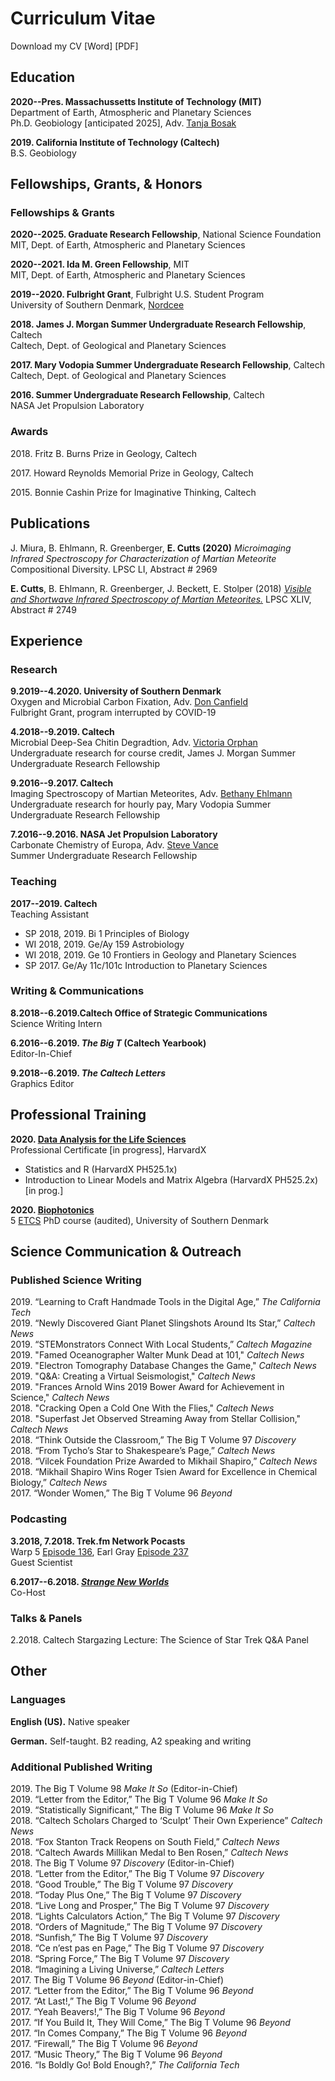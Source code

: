 # Curriculum Vitae


<!--more-->

Download my CV [Word] [PDF] 

## Education

**2020--Pres. Massachussetts Institute of Technology (MIT)** <br>
Department of Earth, Atmospheric and Planetary Sciences <br>
Ph.D. Geobiology [anticipated 2025], Adv. [Tanja Bosak](http://bosaklab.scripts.mit.edu/)

**2019. California Institute of Technology (Caltech)** <br>
B.S. Geobiology


## Fellowships, Grants, & Honors

### Fellowships & Grants

**2020--2025\. Graduate Research Fellowship**, National Science Foundation <br>
MIT, Dept. of Earth, Atmospheric and Planetary Sciences

**2020--2021\. Ida M. Green Fellowship**,  MIT <br>
MIT, Dept. of Earth, Atmospheric and Planetary Sciences

**2019--2020\. Fulbright Grant**, Fulbright U.S. Student Program <br>
University of Southern Denmark, [Nordcee](https://www.nordcee.dk/)

**2018\. James J. Morgan Summer Undergraduate Research Fellowship**, Caltech <br>
Caltech, Dept. of Geological and Planetary Sciences

**2017\. Mary Vodopia Summer Undergraduate Research Fellowship**, Caltech <br>
Caltech, Dept. of Geological and Planetary Sciences

**2016\. Summer Undergraduate Research Fellowship**, Caltech <br>
NASA Jet Propulsion Laboratory

### Awards

2018\. Fritz B. Burns Prize in Geology, Caltech

2017\. Howard Reynolds Memorial Prize in Geology, Caltech

2015\. Bonnie Cashin Prize for Imaginative Thinking, Caltech

## Publications

J. Miura, B. Ehlmann, R. Greenberger, **E. Cutts (2020)** *Microimaging Infrared Spectroscopy for Characterization of Martian Meteorite* Compositional Diversity. LPSC LI, Abstract # 2969

**E. Cutts**, B. Ehlmann, R. Greenberger, J. Beckett, E. Stolper (2018) [*Visible and Shortwave Infrared Spectroscopy of Martian Meteorites.*](https://www.hou.usra.edu/meetings/lpsc2018/pdf/2749.pdf) LPSC XLIV, Abstract # 2749

## Experience

### Research

**9.2019--4.2020. University of Southern Denmark** <br>
Oxygen and Microbial Carbon Fixation, Adv. [Don Canfield](https://portal.findresearcher.sdu.dk/en/persons/donald-e-canfield) <br>
Fulbright Grant, program interrupted by COVID-19

**4.2018--9.2019. Caltech**<br>
Microbial Deep-Sea Chitin Degradtion, Adv. [Victoria Orphan](http://orphanlab.caltech.edu/) <br>
Undergraduate research for course credit, James J. Morgan Summer Undergraduate Research Fellowship <br>

**9.2016--9.2017. Caltech**<br>
Imaging Spectroscopy of Martian Meteorites, Adv. [Bethany Ehlmann](http://www.ehlmann.caltech.edu/)<br>
Undergraduate research for hourly pay, Mary Vodopia Summer Undergraduate Research Fellowship

**7.2016--9.2016. NASA Jet Propulsion Laboratory** <br>
Carbonate Chemistry of Europa, Adv. [Steve Vance](https://science.jpl.nasa.gov/people/Vance/) <br>
Summer Undergraduate Research Fellowship 


### Teaching

**2017--2019. Caltech** <br>
Teaching Assistant <br>
* SP 2018, 2019. Bi 1 Principles of Biology
* WI 2018, 2019. Ge/Ay 159 Astrobiology
* WI 2018, 2019. Ge 10 Frontiers in Geology and Planetary Sciences
* SP 2017.  Ge/Ay 11c/101c Introduction to Planetary Sciences


### Writing & Communications

**8.2018--6.2019.Caltech Office of Strategic Communications** <br>
Science Writing Intern

**6.2016--6.2019. *The Big T* (Caltech Yearbook)** <br>
Editor-In-Chief

**9.2018--6.2019. *The Caltech Letters*** <br>
Graphics Editor


## Professional Training

**2020\. [Data Analysis for the Life Sciences](https://www.edx.org/professional-certificate/harvardx-data-analysis-for-life-sciences)** <br>
Professional Certificate [in progress], HarvardX
* Statistics and R (HarvardX  PH525.1x)
* Introduction to Linear Models and Matrix Algebra (HarvardX PH525.2x) [in prog.]

**2020\. [Biophotonics](http://www.dambic.dk/index.php?page=BMB207)** <br>
5 [ETCS](European_Credit_Transfer_and_Accumulation_System) PhD course (audited), University of Southern Denmark


## Science Communication & Outreach

### Published Science Writing

2019\. “Learning to Craft Handmade Tools in the Digital Age,”  *The California Tech* <br>
2019\. “Newly Discovered Giant Planet Slingshots Around Its Star,” *Caltech News* <br>
2019\. “STEMonstrators Connect With Local Students,” *Caltech Magazine* <br>
2019\. "Famed Oceanographer Walter Munk Dead at 101," *Caltech News* <br>
2019\. "Electron Tomography Database Changes the Game," *Caltech News* <br>
2019\. "Q&A: Creating a Virtual Seismologist," *Caltech News* <br>
2019\. "Frances Arnold Wins 2019 Bower Award for Achievement in Science," *Caltech News* <br>
2018\. "Cracking Open a Cold One With the Flies," *Caltech News* <br>
2018\. "Superfast Jet Observed Streaming Away from Stellar Collision," *Caltech News* <br>
2018\. “Think Outside the Classroom,” The Big T Volume 97 *Discovery* <br>
2018\. “From Tycho’s Star to Shakespeare’s Page,” *Caltech News* <br>
2018\. “Vilcek Foundation Prize Awarded to Mikhail Shapiro,” *Caltech News* <br>
2018\. “Mikhail Shapiro Wins Roger Tsien Award for Excellence in Chemical Biology,” *Caltech News* <br>
2017\. “Wonder Women,” The Big T Volume 96 *Beyond*

### Podcasting

**3.2018, 7.2018. Trek.fm Network Pocasts** <br>
Warp 5 [Episode 136](http://www.trek.fm/warp-five/136), Earl Gray [Episode 237](http://www.trek.fm/earl-grey/237) <br>
Guest Scientist

**6.2017--6.2018. *[Strange New Worlds](https://soundcloud.com/strange-new-worlds)*** <br>
Co-Host

### Talks & Panels

2.2018. Caltech Stargazing Lecture: The Science of Star Trek Q&A Panel

## Other

### Languages

**English (US).** Native speaker

**German.** Self-taught. B2 reading, A2 speaking and writing

### Additional Published Writing

2019\. The Big T Volume 98 *Make It So* (Editor-in-Chief) <br>
2019\. “Letter from the Editor,” The Big T Volume 96 *Make It So* <br>
2019\. “Statistically Significant,” The Big T Volume 96 *Make It So* <br>
2018\. “Caltech Scholars Charged to ‘Sculpt’ Their Own Experience” *Caltech News* <br>
2018\. “Fox Stanton Track Reopens on South Field,” *Caltech News* <br>
2018\. “Caltech Awards Millikan Medal to Ben Rosen,” *Caltech News* <br>
2018\. The Big T Volume 97 *Discovery* (Editor-in-Chief) <br>
2018\. “Letter from the Editor,” The Big T Volume 97 *Discovery* <br>
2018\. “Good Trouble,” The Big T Volume 97 *Discovery* <br>
2018\. “Today Plus One,” The Big T Volume 97 *Discovery* <br>
2018\. “Live Long and Prosper,” The Big T Volume 97 *Discovery* <br>
2018\. “Lights Calculators Action,” The Big T Volume 97 *Discovery* <br>
2018\. “Orders of Magnitude,” The Big T Volume 97 *Discovery* <br>
2018\. “Sunfish,” The Big T Volume 97 *Discovery* <br>
2018\. “Ce n’est pas en Page,” The Big T Volume 97 *Discovery* <br>
2018\. “Spring Force,” The Big T Volume 97 *Discovery* <br>
2018\. “Imagining a Living Universe,” *Caltech Letters* <br>
2017\. The Big T Volume 96 *Beyond* (Editor-in-Chief) <br>
2017\. “Letter from the Editor,” The Big T Volume 96 *Beyond* <br>
2017\. “At Last!,” The Big T Volume 96 *Beyond* <br>
2017\. “Yeah Beavers!,” The Big T Volume 96 *Beyond* <br>
2017\. “If You Build It, They Will Come,” The Big T Volume 96 *Beyond* <br>
2017\. “In Comes Company,” The Big T Volume 96 *Beyond* <br>
2017\. “Firewall,” The Big T Volume 96 *Beyond* <br>
2017\. “Music Theory,” The Big T Volume 96 *Beyond* <br>
2016\. “Is Boldly Go! Bold Enough?,” *The California Tech*

